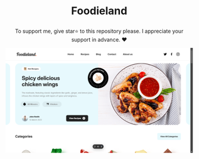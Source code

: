 

# <p align="center" color="#eb5e28">Foodieland</p>

<p align="center">To support me, give star⭐ to this repository please.
I appreciate your support in advance. ❤</p>

<img src="public/readme.png"/>
